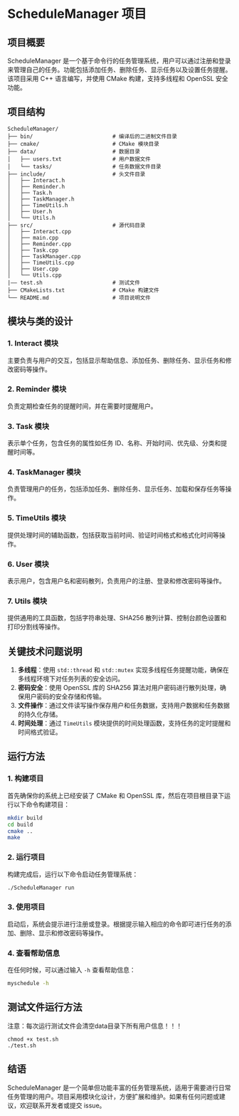# ScheduleManager 项目

## 项目概要

ScheduleManager 是一个基于命令行的任务管理系统，用户可以通过注册和登录来管理自己的任务。功能包括添加任务、删除任务、显示任务以及设置任务提醒。该项目采用 C++ 语言编写，并使用 CMake 构建，支持多线程和 OpenSSL 安全功能。

## 项目结构

```
ScheduleManager/
├── bin/                         # 编译后的二进制文件目录
├── cmake/                       # CMake 模块目录
├── data/                        # 数据目录
│   ├── users.txt                # 用户数据文件
│   └── tasks/                   # 任务数据文件目录
├── include/                     # 头文件目录
│   ├── Interact.h
│   ├── Reminder.h
│   ├── Task.h
│   ├── TaskManager.h
│   ├── TimeUtils.h
│   ├── User.h
│   └── Utils.h
├── src/                         # 源代码目录
│   ├── Interact.cpp
│   ├── main.cpp
│   ├── Reminder.cpp
│   ├── Task.cpp
│   ├── TaskManager.cpp
│   ├── TimeUtils.cpp
│   ├── User.cpp
│   └── Utils.cpp
|—— test.sh                      # 测试文件
├── CMakeLists.txt               # CMake 构建文件
└── README.md                    # 项目说明文件
```

## 模块与类的设计

### 1. Interact 模块
主要负责与用户的交互，包括显示帮助信息、添加任务、删除任务、显示任务和修改密码等操作。

### 2. Reminder 模块
负责定期检查任务的提醒时间，并在需要时提醒用户。

### 3. Task 模块
表示单个任务，包含任务的属性如任务 ID、名称、开始时间、优先级、分类和提醒时间等。

### 4. TaskManager 模块
负责管理用户的任务，包括添加任务、删除任务、显示任务、加载和保存任务等操作。

### 5. TimeUtils 模块
提供处理时间的辅助函数，包括获取当前时间、验证时间格式和格式化时间等操作。

### 6. User 模块
表示用户，包含用户名和密码散列，负责用户的注册、登录和修改密码等操作。

### 7. Utils 模块
提供通用的工具函数，包括字符串处理、SHA256 散列计算、控制台颜色设置和打印分割线等操作。

## 关键技术问题说明

1. **多线程**：使用 `std::thread` 和 `std::mutex` 实现多线程任务提醒功能，确保在多线程环境下对任务列表的安全访问。
2. **密码安全**：使用 OpenSSL 库的 SHA256 算法对用户密码进行散列处理，确保用户密码的安全存储和传输。
3. **文件操作**：通过文件读写操作保存用户和任务数据，支持用户数据和任务数据的持久化存储。
4. **时间处理**：通过 `TimeUtils` 模块提供的时间处理函数，支持任务的定时提醒和时间格式验证。

## 运行方法

### 1. 构建项目

首先确保你的系统上已经安装了 CMake 和 OpenSSL 库，然后在项目根目录下运行以下命令构建项目：

```bash
mkdir build
cd build
cmake ..
make
```

### 2. 运行项目

构建完成后，运行以下命令启动任务管理系统：

```bash
./ScheduleManager run
```

### 3. 使用项目

启动后，系统会提示进行注册或登录。根据提示输入相应的命令即可进行任务的添加、删除、显示和修改密码等操作。

### 4. 查看帮助信息

在任何时候，可以通过输入 `-h` 查看帮助信息：

```bash
myschedule -h
```

## 测试文件运行方法
注意：每次运行测试文件会清空data目录下所有用户信息！！！
```
chmod +x test.sh
./test.sh

```

## 结语

ScheduleManager 是一个简单但功能丰富的任务管理系统，适用于需要进行日常任务管理的用户。项目采用模块化设计，方便扩展和维护。如果有任何问题或建议，欢迎联系开发者或提交 issue。